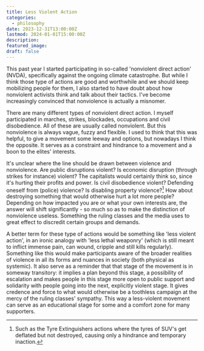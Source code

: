 ```yaml
---
title: Less Violent Action
categories:
  - philosophy
date: 2023-12-31T13:00:00Z
lastmod: 2024-01-01T15:00:00Z
description: 
featured_image: 
draft: false
---
```

This past year I started participating in so-called 'nonviolent direct action' (NVDA), specifically against the ongoing climate catastrophe. But while I think those type of actions are good and worthwhile and we should keep mobilizing people for them, I also started to have doubt about how nonviolent activists think and talk about their tactics. I've become increasingly convinced that nonviolence is actually a misnomer.
<!--more-->
There are many different types of nonviolent direct action. I myself participated in marches, strikes, blockades, occupations and civil disobedience. All of these are usually called nonviolent. But this nonviolence is always vague, fuzzy and flexible. I used to think that this was helpful, to give a movement some leeway and options, but nowadays I think the opposite. It serves as a constraint and hindrance to a movement and a boon to the elites' interests.

It's unclear where the line should be drawn between violence and nonviolence. Are public disruptions violent? Is economic disruption (through strikes for instance) violent? The capitalists would certainly think so, since it's hurting their profits and power. Is civil disobedience violent? Defending oneself from (police) violence? Is disabling property violence?[^1] How about destroying something that would otherwise hurt a lot more people? Depending on how impacted you are or what your own interests are, the answer will shift significantly - so much so as to make the distinction of nonviolence useless. Something the ruling classes and the media uses to great effect to discredit certain groups and demands.

A better term for these type of actions would be something like 'less violent action', in an ironic analogy with 'less lethal weaponry' (which is still meant to inflict immense pain, can wound, cripple and still kills regularly). Something like this would make participants aware of the broader realities of violence in all its forms and nuances in society (both physical as systemic). It also serve as a reminder that that stage of the movement is in someway transitory: it implies a plan beyond this stage, a possibility of escalation and makes people in this stage more open to public support and solidarity with people going into the next, explicitly violent stage. It gives credence and force to what would otherwise be a toothless campaign at the mercy of the ruling classes' sympathy. This way a less-violent movement can serve as an educational stage for some and a comfort zone for many supporters.

[^1]: Such as the Tyre Extinguishers actions where the tyres of SUV's get deflated but not destroyed, causing only a hindrance and temporary inaction.
